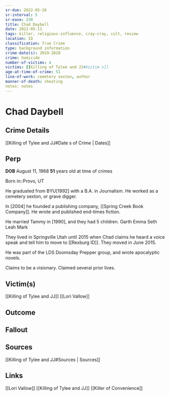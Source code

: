 ```yaml
---
sr-due: 2022-05-26
sr-interval: 5
sr-ease: 230
title: Chad Daybell
date: 2022-05-11
tags: killer, religious-influence, cray-cray, cult, review
location: ID
classification: True Crime 
type: background information
crime-date(s): 2019-2020
crime: homicide
number-of-victims: 4
victims: [[Killing of Tylee and JJ#Victim s]]
age-at-time-of-crime: 51
line-of-work: cemetery sexton, author
manner-of-death: shooting
notes: notes
---
```


# Chad Daybell

## Crime Details
[[Killing of Tylee and JJ#Date s of Crime | Dates]]

## Perp
**DOB** August 11, 1968 **51** years old at time of crimes

Born in::Provo, UT

He graduated from BYU[1992] with a B.A. in Journalism. He worked as a cemetery sexton, or grave digger. 

In [2004] he founded a publishing company, [[Spring Creek Book Company]]. He wrote and published end-times fiction.

He married Tammy in [1990], and they had 5 children.
Garth
Emma
Seth
Leah
Mark

They lived in Springville Utah until 2015 when Chad claims he heard a voice speak and tell him to move to [[Rexburg ID]]. They moved in June 2015.

He was part of the LDS Doomsday Prepper group, and wrote apocalyptic novels.

Claims to be a visionary. Claimed several prior lives.



## Victim(s)
[[Killing of Tylee and JJ]]
[[Lori Vallow]]

## Outcome

## Fallout

## Sources
[[Killing of Tylee and JJ#Sources | Sources]]

## Links
[[Lori Vallow]]
[[Killing of Tylee and JJ]]
[[Killer of Convenience]]